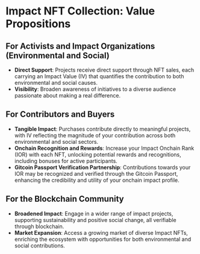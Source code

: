 # Impact NFT Collection: Value Propositions

## For Activists and Impact Organizations (Environmental and Social)
- **Direct Support**: Projects receive direct support through NFT sales, each carrying an Impact Value (IV) that quantifies the contribution to both environmental and social causes.
- **Visibility**: Broaden awareness of initiatives to a diverse audience passionate about making a real difference.

## For Contributors and Buyers
- **Tangible Impact**: Purchases contribute directly to meaningful projects, with IV reflecting the magnitude of your contribution across both environmental and social sectors.
- **Onchain Recognition and Rewards**: Increase your Impact Onchain Rank (IOR) with each NFT, unlocking potential rewards and recognitions, including bonuses for active participants.
- **Gitcoin Passport Verification Partnership**: Contributions towards your IOR may be recognized and verified through the Gitcoin Passport, enhancing the credibility and utility of your onchain impact profile.

## For the Blockchain Community
- **Broadened Impact**: Engage in a wider range of impact projects, supporting sustainability and positive social change, all verifiable through blockchain.
- **Market Expansion**: Access a growing market of diverse Impact NFTs, enriching the ecosystem with opportunities for both environmental and social contributions.

